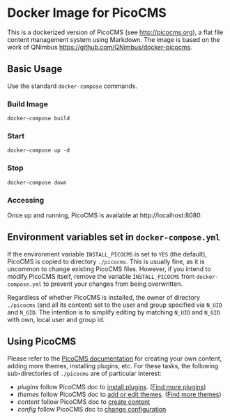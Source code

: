 # Docker Image for PicoCMS 

This is a dockerized version of PicoCMS (see http://picocms.org), a flat file content management system using Markdown. The image is based on the work of 
QNimbus https://github.com/QNimbus/docker-picocms.


## Basic Usage

Use the standard `docker-compose` commands.

### Build Image

`docker-compose build`

### Start

`docker-compose up -d`

### Stop

`docker-compose down`

### Accessing 
Once up and running, PicoCMS is available at http://localhost:8080. 


## Environment variables set in `docker-compose.yml`

If the environment variable `INSTALL_PICOCMS` is set to `YES` (the default), PicoCMS is copied to directory `./picocms`. 
This is usually fine, as it is uncommon to change existing PicoCMS files. However, if you intend to modify PicoCMS itself, remove the variable `ÌNSTALL_PICOCMS` from
`docker-compose.yml` to prevent your changes from being overwritten. 

Regardless of whether PicoCMS is installed, the owner of directory `./picocms` (and all its content) set to the user and group specified via `N_UID` and `N_GID`.
The intention is to simplify editing by matching `N_UID` and `N_GID` with own, local user and group id. 

## Using PicoCMS

Please refer to the [PicoCMS documentation](http://picocms.org/docs) for creating your own content, adding more themes, installing plugins, etc. For these tasks, the following sub-directories of `./picocms` are of particular interest:

- _plugins_ follow PicoCMS doc to [install plugins](http://picocms.org/docs/#plugins). ([Find more plugins](https://github.com/picocms/Pico/wiki/Pico-Plugins))
- _themes_ follow PicoCMS doc to [add or edit themes](http://picocms.org/docs/#themes). ([Find more themes](http://picocms.org/themes/))
- _content_ follow PicoCMS doc to [create content](http://picocms.org/docs/#creating-content)
- _config_ follow PicoCMS doc to [change configuration](http://picocms.org/docs/#config)

